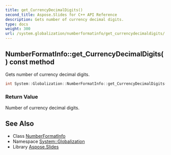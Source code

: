 ```yaml
---
title: get_CurrencyDecimalDigits()
second_title: Aspose.Slides for C++ API Reference
description: Gets number of currency decimal digits.
type: docs
weight: 300
url: /system.globalization/numberformatinfo/get_currencydecimaldigits/
---
```

## NumberFormatInfo::get_CurrencyDecimalDigits() const method


Gets number of currency decimal digits.

```cpp
int System::Globalization::NumberFormatInfo::get_CurrencyDecimalDigits() const
```


### Return Value

Number of currency decimal digits.

## See Also

* Class [NumberFormatInfo](../)
* Namespace [System::Globalization](../../)
* Library [Aspose.Slides](../../../)